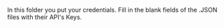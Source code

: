 In this folder you put your credentials.
Fill in the blank fields of the .JSON files with their API's Keys.


